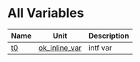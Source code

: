 # All Variables


| Name | Unit | Description |
|---|---|---|
| [t0](ok_inline_var.md#t0) | [ok_inline_var](ok_inline_var.md) | intf var |
